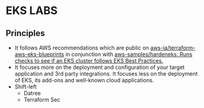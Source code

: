 # EKS LABS

## Principles

* It follows AWS recommendations which are public on [aws-ia/terraform-aws-eks-blueprints](https://github.com/aws-ia/terraform-aws-eks-blueprints) in conjunction with [aws-samples/hardeneks: Runs checks to see if an EKS cluster follows EKS Best Practices.](https://github.com/aws-samples/hardeneks)
* It focuses more on the deployment and configuration of your target application and 3rd party integrations. It focuses less on the deployment of EKS, its add-ons and well-known cloud applications.
* Shift-left
  * Datree
  * Terraform Sec